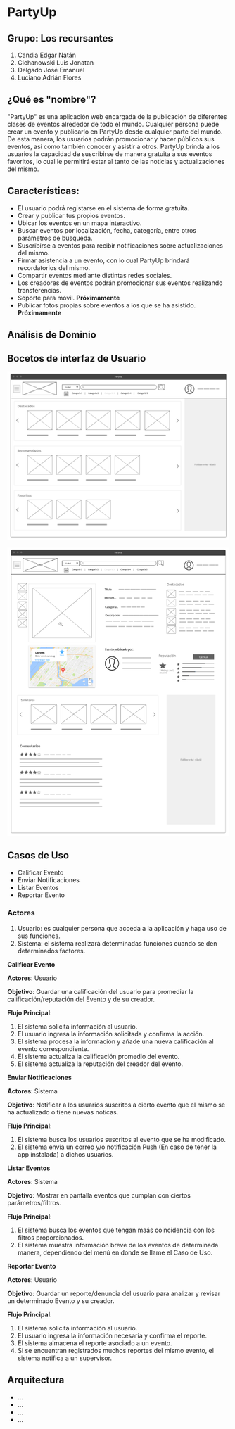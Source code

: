 # PartyUp

## Grupo: Los recursantes

1. Candia Edgar Natán
2. Cichanowski Luis Jonatan
3. Delgado José Emanuel
4. Luciano Adrián Flores

## ¿Qué es "nombre"?

"PartyUp" es una aplicación web encargada de la publicación de diferentes clases de eventos alrededor de todo el mundo. Cualquier persona puede crear
un evento y publicarlo en PartyUp desde cualquier parte del mundo. De esta manera, los usuarios podrán promocionar y hacer públicos sus eventos, 
así como también conocer y asistir a otros. PartyUp brinda a los usuarios la capacidad de suscribirse de manera gratuita a sus eventos favoritos,
lo cual le permitirá estar al tanto de las noticias y actualizaciones del mismo.

## Características:

  * El usuario podrá registarse en el sistema de forma gratuita.
  * Crear y publicar tus propios eventos.
  * Ubicar los eventos en un mapa interactivo.
  * Buscar eventos por localización, fecha, categoría, entre otros parámetros de búsqueda.
  * Suscribirse a eventos para recibir notificaciones sobre actualizaciones del mismo.
  * Firmar asistencia a un evento, con lo cual PartyUp brindará recordatorios del mismo.
  * Compartir eventos mediante distintas redes sociales.
  * Los creadores de eventos podrán promocionar sus eventos realizando transferencias.
  * Soporte para móvil. **Próximamente**
  * Publicar fotos propias sobre eventos a los que se ha asistido. **Próximamente**
  
## Análisis de Dominio



## Bocetos de interfaz de Usuario


![alt text](https://github.com/CichaDex/IntegradorPoo2/blob/master/Bocetos/Page_1.png "Pantalla principal")

![alt text](https://github.com/CichaDex/IntegradorPoo2/blob/master/Bocetos/Page_2.png "Detalle de evento")


## Casos de Uso

- Calificar Evento
- Enviar Notificaciones
- Listar Eventos
- Reportar Evento

### Actores

1. Usuario: es cualquier persona que acceda a la aplicación y haga uso de sus funciones.
2. Sistema: el sistema realizará determinadas funciones cuando se den determinados factores.


__Calificar Evento__

__Actores__: Usuario

__Objetivo__: Guardar una calificación del usuario para promediar la calificación/reputación del Evento y de su creador.

__Flujo Principal__:

1. El sistema solicita información al usuario.
2. El usuario ingresa la información solicitada y confirma la acción.
3. El sistema procesa la información y añade una nueva calificación al evento correspondiente.
4. El sistema actualiza la calificación promedio del evento.
5. El sistema actualiza la reputación del creador del evento.


__Enviar Notificaciones__

__Actores__: Sistema

__Objetivo__: Notificar a los usuarios suscritos a cierto evento que el mismo se ha actualizado o tiene nuevas noticas.

__Flujo Principal__:

1. El sistema busca los usuarios suscritos al evento que se ha modificado.
2. El sistema envía un correo y/o notificación Push (En caso de tener la app instalada) a dichos usuarios.


__Listar Eventos__

__Actores__: Sistema

__Objetivo__: Mostrar en pantalla eventos que cumplan con ciertos parámetros/filtros.

__Flujo Principal__:

1. El sistema busca los eventos que tengan maás coincidencia con los filtros proporcionados.
2. El sistema muestra información breve de los eventos de determinada manera, dependiendo del menú en donde se llame el Caso de Uso.


__Reportar Evento__

__Actores__: Usuario

__Objetivo__: Guardar un reporte/denuncia del usuario para analizar y revisar un determinado Evento y su creador.

__Flujo Principal__:

1. El sistema solicita información al usuario.
2. El usuario ingresa la información necesaria y confirma el reporte.
3. El sistema almacena el reporte asociado a un evento.
4. Si se encuentran registrados muchos reportes del mismo evento, el sistema notifica a un supervisor.


## Arquitectura

- ...
- ...
- ...
- ...